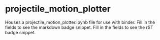 # projectile_motion_plotter
Houses a projectile_motion_plotter.ipynb file for use with binder.
Fill in the fields to see the markdown badge snippet.
Fill in the fields to see the rST badge snippet.
